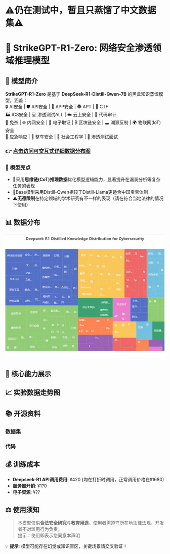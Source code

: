 
# ⚠仍在测试中，暂且只蒸馏了中文数据集⚠ 

# 🤖 StrikeGPT-R1-Zero: 网络安全渗透领域推理模型  

## 🚀 模型简介  
**StrikeGPT-R1-Zero** 是基于 **DeepSeek-R1-Distill-Qwen-7B** 的黑盒知识蒸馏模型，涵盖：  
🔒 AI安全 | 🛡️ API安全 | 📱 APP安全 | 🕵️ APT | 🏴 CTF  
🏭 ICS安全 | 💻 渗透测试ALL | ☁️ 云上安全 | 📜 代码审计  
🦠 免杀 | 🌐 内网安全 | 💾 电子取证 | ₿ 区块链安全 | 🕳️ 溯源反制 | 🌍 物联网(IoT)安全<br>
🚨 应急响应 | 🚗 整车安全 | 👥 社会工程学 | 💼 渗透测试面试 
### 👉 [点击访问可交互式详细数据分布图](https://bouquets-ai.github.io/StrikeGPT-R1-Zero/WEB)  
### 🌟 模型亮点
- 🧩采用**思维链(CoT)推理数据**优化模型逻辑能力，显著提升在漏洞分析等复杂任务的表现
- 💪Base模型采用Distill-Qwen相较于Distill-Llama更适合中国宝宝体制
- ⚠️**无德限制**在特定领域的学术研究有不一样的表现（请在符合当地法律的情况下使用）

## 📊 数据分布  
![数据分布图](img/data.gif)  

## 🎯 核心能力展示

## 📈 实验数据走势图 

## 📚 开源资料
### 数据集

### 代码

## 💰 训练成本  
- **Deepseek-R1 API调用费用**: ¥420 (均在打折时调用，正常调用价格在¥1680)
- **服务器开销**: ¥1?0
- **电子资源**: ¥??

## ⚖️ 使用须知 
> 本模型仅供**合法安全研究**与**教育用途**。使用者需遵守所在地法律法规，开发者不对滥用行为负责。<br>
> 提示：使用即表示您同意本声明

💡 **提示**: 模型可能存在幻觉或知识盲区，关键场景请交叉验证！  


